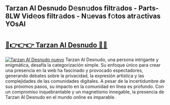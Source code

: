 ## Tarzan Al Desnudo D𝚎sn𝚞dos filtr𝚊dos - Parts-8LW Vid𝚎os filtr𝚊dos - N𝚞evas f𝚘tos atr𝚊ctivas YOsAl

# <h2><a href="http://mb0hbim.tromn.icu/?c=Tarzan+Al+Desnudo">🔗👉👉👉 Tarzan Al Desnudo 🔗🔗</a></h2>

[![Tarzan Al Desnudo nuevo](https://i.imgur.com/pEAQMta.gif)](http://mb0hbim.tromn.icu/?c=Tarzan+Al+Desnudo)
Tarzan Al Desnudo, una persona intrigante y enigmática, desafía la categorización simple. Su enfoque único para crear una presencia en la web ha fascinado y provocado espectadores, generando debates sobre la privacidad, la expresión artística y las complejidades de las comunidades digitales. A pesar de la incertidumbre de sus próximos pasos, su impacto en la comunidad en línea es profundo. Con un compromiso inquebrantable y un magnetismo innegable, la presencia de Tarzan Al Desnudo en el mundo online es imparable.
